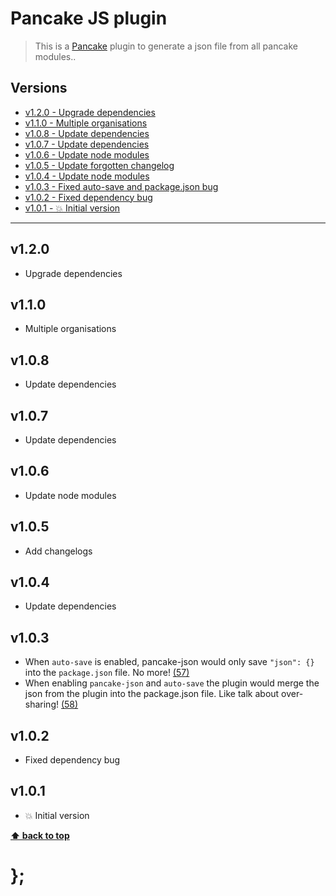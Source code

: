 Pancake JS plugin
=================

> This is a [Pancake](https://github.com/govau/pancake) plugin to generate a json file from all pancake modules..


## Versions

* [v1.2.0 - Upgrade dependencies](v120)
* [v1.1.0 - Multiple organisations](v110)
* [v1.0.8 - Update dependencies](v108)
* [v1.0.7 - Update dependencies](v107)
* [v1.0.6 - Update node modules](v106)
* [v1.0.5 - Update forgotten changelog](v105)
* [v1.0.4 - Update node modules](v104)
* [v1.0.3 - Fixed auto-save and package.json bug](v103)
* [v1.0.2 - Fixed dependency bug](v102)
* [v1.0.1 - 💥 Initial version](v101)


----------------------------------------------------------------------------------------------------------------------------------------------------------------

## v1.2.0

- Upgrade dependencies


## v1.1.0

- Multiple organisations


## v1.0.8

- Update dependencies


## v1.0.7

- Update dependencies


## v1.0.6

- Update node modules


## v1.0.5

- Add changelogs


## v1.0.4

- Update dependencies


## v1.0.3

- When `auto-save` is enabled, pancake-json would only save `"json": {}` into the `package.json` file. No more!
  [(57)](https://github.com/govau/pancake/issues/57)
- When enabling `pancake-json` and `auto-save` the plugin would merge the json from the plugin into the package.json file. Like talk about over-sharing!
  [(58)](https://github.com/govau/pancake/issues/58)


## v1.0.2

- Fixed dependency bug


## v1.0.1

- 💥 Initial version


**[⬆ back to top](#contents)**


# };
